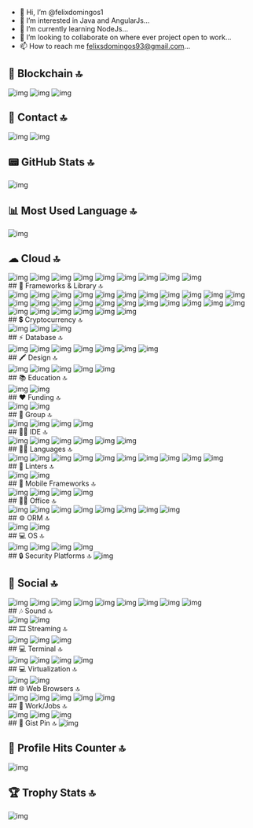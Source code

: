 - 👋 Hi, I’m @felixdomingos1
- 👀 I’m interested in Java and AngularJs...
- 🌱 I’m currently learning NodeJs...
- 💞️ I’m looking to collaborate on where ever project open to work...
- 📫 How to reach me felixsdomingos93@gmail.com...
## 🔗 Blockchain 🔝
<div>
<img src='https://img.shields.io/badge/Blockchain.com-121D33?logo=blockchaindotcom&logoColor=fff&style=for-the-badge' alt='img'>
<img src='https://img.shields.io/badge/OpenZeppelin-4E5EE4?logo=OpenZeppelin&logoColor=fff&style=for-the-badge' alt='img'>
<img src='https://tinyurl.com/mp2wu3xx' alt='img'>
</div>

## 📱 Contact 🔝
<div>
<img src='https://img.shields.io/badge/Gmail-D14836?style=for-the-badge&logo=gmail&logoColor=white' alt='img'> 
<img src='https://img.shields.io/badge/WhatsApp-25D366?style=for-the-badge&logo=whatsapp&logoColor=white' alt='img'>
</div>

## 📟 GitHub Stats 🔝
<img src='https://github-readme-stats-git-masterrstaa-rickstaa.vercel.app/api?username=felixdomingos1&theme=dark' alt='img'>

## 📊 Most Used Language 🔝
<img src='https://github-readme-stats.vercel.app/api/top-langs/?username={felixdomingos1}&theme={dark}' alt='img'>

## ☁ Cloud 🔝
<div>
<img src='https://img.shields.io/badge/Amazon_AWS-FF9900?style=for-the-badge&logo=amazonaws&logoColor=white' alt='img'>
<img src='https://img.shields.io/badge/Azure_DevOps-0078D7?style=for-the-badge&logo=azure-devops&logoColor=white' alt='img'>
<img src='https://img.shields.io/badge/Digital_Ocean-0080FF?style=for-the-badge&logo=DigitalOcean&logoColor=white' alt='img'>
<img src='https://img.shields.io/badge/Google_Cloud-4285F4?style=for-the-badge&logo=google-cloud&logoColor=white' alt='img'>
<img src='https://img.shields.io/badge/IBM%20Cloud-1261FE?style=for-the-badge&logo=IBM%20Cloud&logoColor=white' alt='img'>
<img src='https://img.shields.io/badge/iCloud-3693F3?style=for-the-badge&logo=iCloud&logoColor=white' alt='img'>
<img src='https://img.shields.io/badge/Linode-00A95C?style=for-the-badge&logo=Linode&logoColor=white' alt='img'>
<img src='https://img.shields.io/badge/Oracle-F80000?style=for-the-badge&logo=oracle&logoColor=black' alt='img'>
<img src='https://img.shields.io/badge/Vercel-000000?style=for-the-badge&logo=vercel&logoColor=white' alt='img'>
</div>
## 🚀 Frameworks & Library 🔝 
<div>
      <img src='https://img.shields.io/badge/Babel-F9DC3E?style=for-the-badge&logo=babel&logoColor=white' alt='img'>
      <img src='https://img.shields.io/badge/.NET-512BD4?style=for-the-badge&logo=dotnet&logoColor=white' alt='img'>
      <img src='https://img.shields.io/badge/Angular-DD0031?style=for-the-badge&logo=angular&logoColor=white' alt='img'>
      <img src='https://img.shields.io/badge/axios-671ddf?&style=for-the-badge&logo=axios&logoColor=white' alt='img'>
      <img src='https://img.shields.io/badge/Bootstrap-563D7C?style=for-the-badge&logo=bootstrap&logoColor=white' alt='img'>
      <img src='https://img.shields.io/badge/Docker-2CA5E0?style=for-the-badge&logo=docker&logoColor=white' alt='img'>
      <img src='https://img.shields.io/badge/Express%20js-000000?style=for-the-badge&logo=express&logoColor=white' alt='img'>
      <img src='https://img.shields.io/badge/firebase-ffca28?style=for-the-badge&logo=firebase&logoColor=black' alt='img'>
      <img src='https://img.shields.io/badge/Font_Awesome-339AF0?style=for-the-badge&logo=fontawesome&logoColor=white' alt='img'>
      <img src='https://img.shields.io/badge/Insomnia-5849be?style=for-the-badge&logo=Insomnia&logoColor=white' alt='img'>
      <img src='https://img.shields.io/badge/jQuery-0769AD?style=for-the-badge&logo=jquery&logoColor=white' alt='img'>
      <img src='https://img.shields.io/badge/JWT-000000?style=for-the-badge&logo=JSON%20web%20tokens&logoColor=white' alt='img'>
      <img src='https://img.shields.io/badge/Material%20UI-007FFF?style=for-the-badge&logo=mui&logoColor=white' alt='img'>
      <img src='https://img.shields.io/badge/Microsoft-666666?style=for-the-badge&logo=microsoft&logoColor=white' alt='img'>
      <img src='https://img.shields.io/badge/nestjs-E0234E?style=for-the-badge&logo=nestjs&logoColor=white' alt='img'>
      <img src='https://img.shields.io/badge/next%20js-000000?style=for-the-badge&logo=nextdotjs&logoColor=white' alt='img'>
      <img src='https://img.shields.io/badge/Node%20js-339933?style=for-the-badge&logo=nodedotjs&logoColor=white' alt='img'>
      <img src='https://img.shields.io/badge/react%20table-FF4154?style=for-the-badge&logo=react%20table&logoColor=white' alt='img'>
      <img src='https://img.shields.io/badge/React-20232A?style=for-the-badge&logo=react&logoColor=61DAFB' alt='img'>
      <img src='https://img.shields.io/badge/Sass-CC6699?style=for-the-badge&logo=sass&logoColor=white' alt='img'>
      <img src='https://img.shields.io/badge/Socket.io-010101?&style=for-the-badge&logo=Socket.io&logoColor=white' alt='img'>
      <img src='https://img.shields.io/badge/Solid%20JS-2C4F7C?style=for-the-badge&logo=solid&logoColor=white' alt='img'>
      <img src='https://img.shields.io/badge/Swagger-85EA2D?style=for-the-badge&logo=Swagger&logoColor=white' alt='img'>
      <img src='https://img.shields.io/badge/Tailwind_CSS-38B2AC?style=for-the-badge&logo=tailwind-css&logoColor=white' alt='img'>
      <img src='https://img.shields.io/badge/ts--node-3178C6?style=for-the-badge&logo=ts-node&logoColor=white' alt='img'>
      <img src='https://img.shields.io/badge/Vite-B73BFE?style=for-the-badge&logo=vite&logoColor=FFD62E' alt='img'>
      <img src='https://img.shields.io/badge/Vue%20js-35495E?style=for-the-badge&logo=vuedotjs&logoColor=4FC08D' alt='img'>
      <img src='https://img.shields.io/badge/Yarn-2C8EBB?style=for-the-badge&logo=yarn&logoColor=white' alt='img'>
</div>
## 💲 Cryptocurrency 🔝
<div>
<img src='https://img.shields.io/badge/Bitcoin-000000?style=for-the-badge&logo=bitcoin&logoColor=white' alt='img'>
<img src='https://img.shields.io/badge/Binance-FCD535?style=for-the-badge&logo=binance&logoColor=white' alt='img'>
<img src='https://img.shields.io/badge/Xrp-black?style=for-the-badge&logo=xrp&logoColor=white' alt='img'>
</div>
## ⚡ Database 🔝
<div>
<img src='https://img.shields.io/badge/Amazon%20DynamoDB-4053D6?style=for-the-badge&logo=Amazon%20DynamoDB&logoColor=white' alt='img'>
<img src='https://img.shields.io/badge/MariaDB-003545?style=for-the-badge&logo=mariadb&logoColor=white' alt='img'>
<img src='https://img.shields.io/badge/MongoDB-4EA94B?style=for-the-badge&logo=mongodb&logoColor=white' alt='img'>
<img src='https://img.shields.io/badge/MySQL-005C84?style=for-the-badge&logo=mysql&logoColor=white' alt='img'>
<img src='https://img.shields.io/badge/Oracle-F80000?style=for-the-badge&logo=Oracle&logoColor=white' alt='img'>
<img src='https://img.shields.io/badge/PostgreSQL-316192?style=for-the-badge&logo=postgresql&logoColor=white' alt='img'>
<img src='https://img.shields.io/badge/SQLite-07405E?style=for-the-badge&logo=sqlite&logoColor=white' alt='img'>
</div>
## 🖍 Design 🔝
<div>
<img src='https://img.shields.io/badge/Adobe%20Photoshop-31A8FF?style=for-the-badge&logo=Adobe%20Photoshop&logoColor=black' alt='img'>
<img src='https://img.shields.io/badge/Adobe%20XD-470137?style=for-the-badge&logo=Adobe%20XD&logoColor=#FF61F6' alt='img'>
<img src='https://img.shields.io/badge/Canva-%2300C4CC.svg?&style=for-the-badge&logo=Canva&logoColor=white' alt='img'>
<img src='https://img.shields.io/badge/Dribbble-EA4C89?style=for-the-badge&logo=dribbble&logoColor=white' alt='img'>
<img src='https://img.shields.io/badge/Figma-F24E1E?style=for-the-badge&logo=figma&logoColor=white' alt='img'>
</div>
## 📚 Education 🔝
<div>
<img src='https://img.shields.io/badge/Duolingo-58CC02?style=for-the-badge&logo=Duolingo&logoColor=white' alt='img'>
<img src='https://img.shields.io/badge/Udemy-EC5252?style=for-the-badge&logo=Udemy&logoColor=white' alt='img'>
</div>
## ❤ Funding 🔝
<div>
<img src='https://img.shields.io/badge/PayPal-00457C?style=for-the-badge&logo=paypal&logoColor=white' alt='img'>
<img src='https://img.shields.io/badge/sponsor-30363D?style=for-the-badge&logo=GitHub-Sponsors&logoColor=#white' alt='img'>
</div>
## 🤜 Group 🔝
<div>
<img src='https://img.shields.io/badge/Discord-5865F2?style=for-the-badge&logo=discord&logoColor=white' alt='img'>
<img src='https://img.shields.io/badge/Slack-4A154B?style=for-the-badge&logo=slack&logoColor=white' alt='img'>
<img src='https://img.shields.io/badge/Skype-00AFF0?style=for-the-badge&logo=skype&logoColor=white' alt='img'>
<img src='https://img.shields.io/badge/Zoom-2D8CFF?style=for-the-badge&logo=zoom&logoColor=white' alt='img'>
</div>
## 👩‍💻 IDE 🔝
<div>
<img src='https://img.shields.io/badge/Android_Studio-3DDC84?style=for-the-badge&logo=android-studio&logoColor=white' alt='img'>
<img src='https://img.shields.io/badge/PyCharm-000000.svg?&style=for-the-badge&logo=PyCharm&logoColor=white' alt='img'>
<img src='https://img.shields.io/badge/Notepad++-90E59A.svg?style=for-the-badge&logo=notepad%2B%2B&logoColor=black' alt='img'>
<img src='https://img.shields.io/badge/VSCode-0078D4?style=for-the-badge&logo=visual%20studio%20code&logoColor=white' alt='img'>
<img src='https://img.shields.io/badge/Visual_Studio-5C2D91?style=for-the-badge&logo=visual%20studio&logoColor=white' alt='img'>
<img src='https://img.shields.io/badge/Visual_Studio_Code-0078D4?style=for-the-badge&logo=visual%20studio%20code&logoColor=white' alt='img'>
</div>
## 👩‍💻 Languages 🔝
<div>
<img src='https://img.shields.io/badge/C-00599C?style=for-the-badge&logo=c&logoColor=white' alt='img'>
<img src='https://img.shields.io/badge/C%23-239120?style=for-the-badge&logo=c-sharp&logoColor=white' alt='img'>
<img src='https://img.shields.io/badge/C%2B%2B-00599C?style=for-the-badge&logo=c%2B%2B&logoColor=white' alt='img'>
<img src='https://img.shields.io/badge/CSS3-1572B6?style=for-the-badge&logo=css3&logoColor=white' alt='img'>
<img src='https://img.shields.io/badge/HTML5-E34F26?style=for-the-badge&logo=html5&logoColor=white' alt='img'>
<img src='https://img.shields.io/badge/JavaScript-323330?style=for-the-badge&logo=javascript&logoColor=F7DF1E' alt='img'>
<img src='https://img.shields.io/badge/json-5E5C5C?style=for-the-badge&logo=json&logoColor=white' alt='img'>
<img src='https://img.shields.io/badge/PHP-777BB4?style=for-the-badge&logo=php&logoColor=white' alt='img'>
<img src='https://img.shields.io/badge/Python-FFD43B?style=for-the-badge&logo=python&logoColor=blue' alt='img'>
<img src='https://img.shields.io/badge/TypeScript-007ACC?style=for-the-badge&logo=typescript&logoColor=white' alt='img'>
</div>
## 🧐 Linters 🔝
<div>
<img src='https://img.shields.io/badge/eslint-3A33D1?style=for-the-badge&logo=eslint&logoColor=white' alt='img'>
<img src='https://img.shields.io/badge/prettier-1A2C34?style=for-the-badge&logo=prettier&logoColor=F7BA3E' alt='img'>
</div>
## 📱 Mobile Frameworks 🔝
<div>
<img src='https://img.shields.io/badge/Flutter-02569B?style=for-the-badge&logo=flutter&logoColor=white' alt='img'>
<img src='https://img.shields.io/badge/Ionic-3880FF?style=for-the-badge&logo=ionic&logoColor=white' alt='img'>
<img src='https://img.shields.io/badge/NativeScript-3655FF?style=for-the-badge&logo=NativeScript&logoColor=black' alt='img'>
<img src='https://img.shields.io/badge/React_Native-20232A?style=for-the-badge&logo=react&logoColor=61DAFB' alt='img'>
</div>
## 👨‍💻 Office 🔝
<div>
<img src='https://img.shields.io/badge/Google%20Sheets-34A853?style=for-the-badge&logo=google-sheets&logoColor=white' alt='img'>
<img src='https://img.shields.io/badge/LibreOffice-18A303?style=for-the-badge&logo=LibreOffice&logoColor=white' alt='img'>
<img src='https://img.shields.io/badge/Microsoft_Access-A4373A?style=for-the-badge&logo=microsoft-access&logoColor=white' alt='img'>
<img src='https://img.shields.io/badge/Microsoft_Excel-217346?style=for-the-badge&logo=microsoft-excel&logoColor=white' alt='img'>
<img src='https://img.shields.io/badge/Microsoft_Office-D83B01?style=for-the-badge&logo=microsoft-office&logoColor=white' alt='img'>
<img src='https://img.shields.io/badge/Microsoft_PowerPoint-B7472A?style=for-the-badge&logo=microsoft-powerpoint&logoColor=white' alt='img'>
<img src='https://img.shields.io/badge/Microsoft_Word-2B579A?style=for-the-badge&logo=microsoft-word&logoColor=white' alt='img'>
<img src='https://img.shields.io/badge/Notion-000000?style=for-the-badge&logo=notion&logoColor=white' alt='img'>
</div>
## ⚙️ ORM 🔝
<div>
<img src='https://img.shields.io/badge/Prisma-3982CE?style=for-the-badge&logo=Prisma&logoColor=white' alt='img'>
<img src='https://img.shields.io/badge/Sequelize-52B0E7?style=for-the-badge&logo=Sequelize&logoColor=white' alt='img'>
</div>
## 💻 OS 🔝
<div>
<img src='https://img.shields.io/badge/Android-3DDC84?style=for-the-badge&logo=android&logoColor=white' alt='img'>
<img src='https://img.shields.io/badge/Linux-FCC624?style=for-the-badge&logo=linux&logoColor=black' alt='img'>
<img src='https://img.shields.io/badge/Ubuntu-E95420?style=for-the-badge&logo=ubuntu&logoColor=white' alt='img'>
<img src='https://img.shields.io/badge/Windows-0078D6?style=for-the-badge&logo=windows&logoColor=white' alt='img'>
</div>
## 🔒 Security Platforms 🔝

<img src='https://img.shields.io/badge/Spring_Security-6DB33F?style=for-the-badge&logo=Spring-Security&logoColor=white' alt='img'>

## 👨 Social 🔝
<div>
<img src='https://img.shields.io/badge/Codepen-000000?style=for-the-badge&logo=codepen&logoColor=white' alt='img'>
<img src='https://img.shields.io/badge/Dribbble-EA4C89?style=for-the-badge&logo=dribbble&logoColor=white' alt='img'>
<img src='https://img.shields.io/badge/Facebook-1877F2?style=for-the-badge&logo=facebook&logoColor=white' alt='img'>
<img src='https://img.shields.io/badge/GitLab-330F63?style=for-the-badge&logo=gitlab&logoColor=white' alt='img'>
<img src='https://img.shields.io/badge/Instagram-E4405F?style=for-the-badge&logo=instagram&logoColor=white' alt='img'>
<img src='https://img.shields.io/badge/LinkedIn-0077B5?style=for-the-badge&logo=linkedin&logoColor=white' alt='img'>
<img src='https://img.shields.io/badge/Reddit-FF4500?style=for-the-badge&logo=reddit&logoColor=white' alt='img'>
<img src='https://img.shields.io/badge/TikTok-000000?style=for-the-badge&logo=tiktok&logoColor=white' alt='img'>
<img src='https://img.shields.io/badge/X-000000?style=for-the-badge&logo=x&logoColor=white' alt='img'>
</div>
## 🎶 Sound 🔝
<div>
<img src='https://img.shields.io/badge/Spotify-1ED760?&style=for-the-badge&logo=spotify&logoColor=white' alt='img'>
<img src='https://img.shields.io/badge/YouTube_Music-FF0000?style=for-the-badge&logo=youtube-music&logoColor=white' alt='img'>
</div>
## 🎞 Streaming 🔝
<div>
<img src='https://img.shields.io/badge/Amazon%20Prime-00A8E1?style=for-the-badge&logo=netflix&logoColor=white' alt='img'>
<img src='https://img.shields.io/badge/Netflix-E50914?style=for-the-badge&logo=netflix&logoColor=white' alt='img'>
<img src='https://img.shields.io/badge/YouTube-FF0000?style=for-the-badge&logo=youtube&logoColor=white' alt='img'>
</div>
## 💻 Terminal 🔝
<div>
<img src='https://img.shields.io/badge/GIT-E44C30?style=for-the-badge&logo=git&logoColor=white' alt='img'>
<img src='https://img.shields.io/badge/windows%20terminal-4D4D4D?style=for-the-badge&logo=windows%20terminal&logoColor=white' alt='img'>
<img src='https://img.shields.io/badge/GNU%20Bash-4EAA25?style=for-the-badge&logo=GNU%20Bash&logoColor=white' alt='img'>
<img src='https://img.shields.io/badge/powershell-5391FE?style=for-the-badge&logo=powershell&logoColor=white' alt='img'>
</div>
## 💻 Virtualization 🔝
<div>
<img src='https://img.shields.io/badge/VirtualBox-21416b?style=for-the-badge&logo=VirtualBox&logoColor=white' alt='img'>
<img src='https://img.shields.io/badge/VMware-231f20?style=for-the-badge&logo=VMware&logoColor=white' alt='img'>
</div>
## 🌐 Web Browsers 🔝
<div>
<img src='https://img.shields.io/badge/Google_chrome-4285F4?style=for-the-badge&logo=Google-chrome&logoColor=white' alt='img'>
<img src='https://img.shields.io/badge/Microsoft_Edge-0078D7?style=for-the-badge&logo=Microsoft-edge&logoColor=white' alt='img'>
<img src='https://img.shields.io/badge/Opera-FF1B2D?style=for-the-badge&logo=Opera&logoColor=white' alt='img'>
<img src='https://img.shields.io/badge/Safari-FF1B2D?style=for-the-badge&logo=Safari&logoColor=white' alt='img'>
<img src='https://img.shields.io/badge/Tor_Browser-7D4698?style=for-the-badge&logo=Tor-Browser&logoColor=white' alt='img'>
</div>
## 🥅 Work/Jobs 🔝
<div>
<img src='https://img.shields.io/badge/Freelancer-29B2FE?style=for-the-badge&logo=Freelancer&logoColor=white' alt='img'>
<img src='https://img.shields.io/badge/Indeed-003A9B?style=for-the-badge&logo=Indeed&logoColor=white' alt='img'>
<img src='https://img.shields.io/badge/Toptal-3863A0?style=for-the-badge&logo=Toptal&logoColor=white' alt='img'>
</div>
## 📑 Gist Pin 🔝
<img src='https://github-readme-activity-graph.cyclic.app/graph?username={felixdomingos1}&theme={dark}' alt='img'>

## 🎯 Profile Hits Counter 🔝
<img src='https://hits.seeyoufarm.com/api/count/incr/badge.svg?url=https%3A%2F%2Fgithub.com%2F{felixdomingos1}1212%2Fhit-counter' alt='img'>

## 🏆 Trophy Stats 🔝
<img src='https://github-profile-trophy.vercel.app/?username={felixdomingos1}&theme={dark}' alt='img'>
